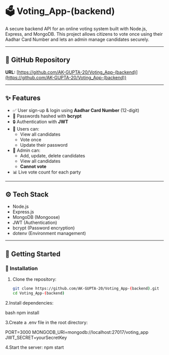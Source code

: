 # 🗳️ Voting_App-(backend)

A secure backend API for an online voting system built with Node.js, Express, and MongoDB. This project allows citizens to vote once using their Aadhar Card Number and lets an admin manage candidates securely.

---

## 🔗 GitHub Repository

**URL:** [https://github.com/AK-GUPTA-20/Voting_App-(backend)](https://github.com/AK-GUPTA-20/Voting_App-(backend))

---

## ✨ Features

- ✅ User sign-up & login using **Aadhar Card Number** (12-digit)
- 🔐 Passwords hashed with **bcrypt**
- 🔒 Authentication with **JWT**
- 👤 Users can:
  - View all candidates
  - Vote once
  - Update their password
- 👮 Admin can:
  - Add, update, delete candidates
  - View all candidates
  - **Cannot vote**
- 📊 Live vote count for each party

---

## ⚙️ Tech Stack

- Node.js
- Express.js
- MongoDB (Mongoose)
- JWT (Authentication)
- bcrypt (Password encryption)
- dotenv (Environment management)

---

## 🚀 Getting Started

### 🔧 Installation

1. Clone the repository:
   ```bash
   git clone https://github.com/AK-GUPTA-20/Voting_App-(backend).git
   cd Voting_App-(backend)
   
2.Install dependencies:

bash
  npm install

3.Create a .env file in the root directory:

  PORT=3000
  MONGODB_URI=mongodb://localhost:27017/voting_app
  JWT_SECRET=yourSecretKey

4.Start the server:
  npm start



